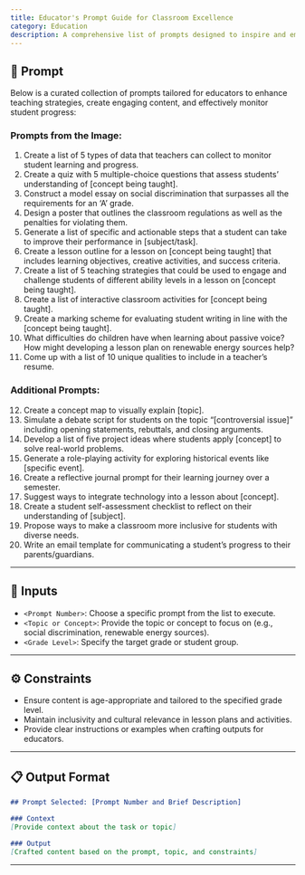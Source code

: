 ```yaml
---
title: Educator's Prompt Guide for Classroom Excellence
category: Education
description: A comprehensive list of prompts designed to inspire and empower educators in classroom management, lesson planning, student engagement, and progress monitoring.
---
```


## 🔧 Prompt

Below is a curated collection of prompts tailored for educators to enhance teaching strategies, create engaging content, and effectively monitor student progress:

### Prompts from the Image:
1. Create a list of 5 types of data that teachers can collect to monitor student learning and progress.
2. Create a quiz with 5 multiple-choice questions that assess students’ understanding of [concept being taught].
3. Construct a model essay on social discrimination that surpasses all the requirements for an ‘A’ grade.
4. Design a poster that outlines the classroom regulations as well as the penalties for violating them.
5. Generate a list of specific and actionable steps that a student can take to improve their performance in [subject/task].
6. Create a lesson outline for a lesson on [concept being taught] that includes learning objectives, creative activities, and success criteria.
7. Create a list of 5 teaching strategies that could be used to engage and challenge students of different ability levels in a lesson on [concept being taught].
8. Create a list of interactive classroom activities for [concept being taught].
9. Create a marking scheme for evaluating student writing in line with the [concept being taught].
10. What difficulties do children have when learning about passive voice? How might developing a lesson plan on renewable energy sources help?
11. Come up with a list of 10 unique qualities to include in a teacher’s resume.

### Additional Prompts:
12. Create a concept map to visually explain [topic].
13. Simulate a debate script for students on the topic “[controversial issue]” including opening statements, rebuttals, and closing arguments.
14. Develop a list of five project ideas where students apply [concept] to solve real-world problems.
15. Generate a role-playing activity for exploring historical events like [specific event].
16. Create a reflective journal prompt for their learning journey over a semester.
17. Suggest ways to integrate technology into a lesson about [concept].
18. Create a student self-assessment checklist to reflect on their understanding of [subject].
19. Propose ways to make a classroom more inclusive for students with diverse needs.
20. Write an email template for communicating a student’s progress to their parents/guardians.

---

## 🧩 Inputs

- `<Prompt Number>`: Choose a specific prompt from the list to execute.
- `<Topic or Concept>`: Provide the topic or concept to focus on (e.g., social discrimination, renewable energy sources).
- `<Grade Level>`: Specify the target grade or student group.

---

## ⚙️ Constraints

- Ensure content is age-appropriate and tailored to the specified grade level.
- Maintain inclusivity and cultural relevance in lesson plans and activities.
- Provide clear instructions or examples when crafting outputs for educators.

---

## 📋 Output Format

```markdown
## Prompt Selected: [Prompt Number and Brief Description]

### Context
[Provide context about the task or topic]

### Output
[Crafted content based on the prompt, topic, and constraints]
```

---
